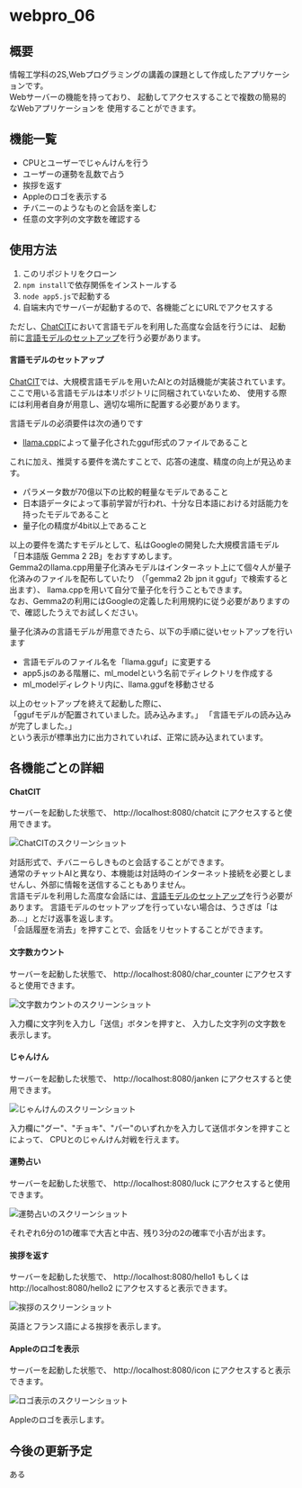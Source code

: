 # webpro_06
## 概要
情報工学科の2S,Webプログラミングの講義の課題として作成したアプリケーションです。  
Webサーバーの機能を持っており、
起動してアクセスすることで複数の簡易的なWebアプリケーションを
使用することができます。  

## 機能一覧
- CPUとユーザーでじゃんけんを行う
- ユーザーの運勢を乱数で占う
- 挨拶を返す
- Appleのロゴを表示する
- チバニーのようなものと会話を楽しむ
- 任意の文字列の文字数を確認する

## 使用方法
1. このリポジトリをクローン
1. ```npm install```で依存関係をインストールする
1. ```node app5.js```で起動する
1. 自端末内でサーバーが起動するので、各機能ごとにURLでアクセスする

ただし、[ChatCIT](#chatcit)において言語モデルを利用した高度な会話を行うには、
起動前に[言語モデルのセットアップ](#言語モデルのセットアップ)を行う必要があります。

#### 言語モデルのセットアップ
[ChatCIT](#chatcit)では、大規模言語モデルを用いたAIとの対話機能が実装されています。
ここで用いる言語モデルは本リポジトリに同梱されていないため、
使用する際には利用者自身が用意し、適切な場所に配置する必要があります。
  
言語モデルの必須要件は次の通りです
 - [llama.cpp](https://github.com/ggerganov/llama.cpp)によって量子化されたgguf形式のファイルであること
  
これに加え、推奨する要件を満たすことで、応答の速度、精度の向上が見込めます。
 - パラメータ数が70億以下の比較的軽量なモデルであること
 - 日本語データによって事前学習が行われ、十分な日本語における対話能力を持ったモデルであること
 - 量子化の精度が4bit以上であること

以上の要件を満たすモデルとして、私はGoogleの開発した大規模言語モデル「日本語版 Gemma 2 2B」をおすすめします。  
Gemma2のllama.cpp用量子化済みモデルはインターネット上にて個々人が量子化済みのファイルを配布していたり
（「gemma2 2b jpn it gguf」で検索すると出ます）、
llama.cppを用いて自分で量子化を行うこともできます。  
なお、Gemma2の利用にはGoogleの定義した利用規約に従う必要がありますので、確認したうえでお試しください。

量子化済みの言語モデルが用意できたら、以下の手順に従いセットアップを行います
- 言語モデルのファイル名を「llama.gguf」に変更する
- app5.jsのある階層に、ml_modelという名前でディレクトリを作成する
- ml_modelディレクトリ内に、llama.ggufを移動させる

以上のセットアップを終えて起動した際に、  
「ggufモデルが配置されていました。読み込みます。」
「言語モデルの読み込みが完了しました。」  
という表示が標準出力に出力されていれば、正常に読み込まれています。

## 各機能ごとの詳細

#### ChatCIT
サーバーを起動した状態で、
http://localhost:8080/chatcit
にアクセスすると使用できます。

![ChatCITのスクリーンショット](https://github.com/user-attachments/assets/7d1f02fd-f65a-4975-9493-d39028431e4f)

対話形式で、チバニーらしきものと会話することができます。  
通常のチャットAIと異なり、本機能は対話時のインターネット接続を必要としませんし、外部に情報を送信することもありません。  
言語モデルを利用した高度な会話には、[言語モデルのセットアップ](#言語モデルのセットアップ)を行う必要があります。
言語モデルのセットアップを行っていない場合は、うさぎは「はあ...」とだけ返事を返します。  
「会話履歴を消去」を押すことで、会話をリセットすることができます。


#### 文字数カウント
サーバーを起動した状態で、
http://localhost:8080/char_counter
にアクセスすると使用できます。

![文字数カウントのスクリーンショット](https://github.com/user-attachments/assets/df04bfa6-bc4b-4f10-8605-fb2b53fccc16)

入力欄に文字列を入力し「送信」ボタンを押すと、
入力した文字列の文字数を表示します。


#### じゃんけん
サーバーを起動した状態で、
http://localhost:8080/janken
にアクセスすると使用できます。


![じゃんけんのスクリーンショット](https://github.com/user-attachments/assets/4886cf59-8f46-4eec-b673-6fe91edeff62)

入力欄に"グー"、"チョキ"、"パー"のいずれかを入力して送信ボタンを押すことによって、
CPUとのじゃんけん対戦を行えます。


#### 運勢占い
サーバーを起動した状態で、
http://localhost:8080/luck
にアクセスすると使用できます。

![運勢占いのスクリーンショット](https://github.com/user-attachments/assets/63724718-b8f2-41b0-b804-486d309318eb)

それぞれ6分の1の確率で大吉と中吉、残り3分の2の確率で小吉が出ます。


#### 挨拶を返す
サーバーを起動した状態で、
http://localhost:8080/hello1
もしくは
http://localhost:8080/hello2
にアクセスすると表示できます。

![挨拶のスクリーンショット](https://github.com/user-attachments/assets/18cd8fe9-b955-4350-af8c-0f95c703c994)

英語とフランス語による挨拶を表示します。

#### Appleのロゴを表示
サーバーを起動した状態で、
http://localhost:8080/icon
にアクセスすると表示できます。

![ロゴ表示のスクリーンショット](https://github.com/user-attachments/assets/62c647d1-fadf-4780-99ca-c6a6e5b86111)


Appleのロゴを表示します。

## 今後の更新予定
ある
